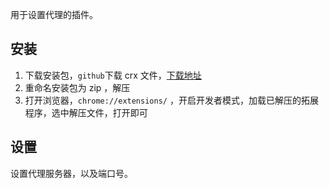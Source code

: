 用于设置代理的插件。



## 安装

1. 下载安装包，`github`下载 crx 文件，[下载地址](https://github.com/FelisCatus/SwitchyOmega/releases)
2. 重命名安装包为 zip ，解压
3. 打开浏览器，`chrome://extensions/` ，开启开发者模式，加载已解压的拓展程序，选中解压文件，打开即可



## 设置

设置代理服务器，以及端口号。

